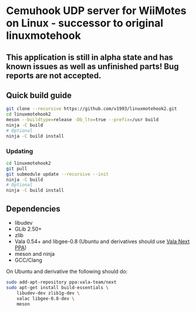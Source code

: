 # Cemuhook UDP server for WiiMotes on Linux - successor to original linuxmotehook

## This application is still in alpha state and has known issues as well as unfinished parts! Bug reports are not accepted.

## Quick build guide

```bash
git clone --recursive https://github.com/v1993/linuxmotehook2.git
cd linuxmotehook2
meson --buildtype=release -Db_lto=true --prefix=/usr build
ninja -C build
# Optional
ninja -C build install
```

### Updating
```bash
cd linuxmotehook2
git pull
git submodule update --recursive --init
ninja -C build
# Optional
ninja -C build install
```

## Dependencies
* libudev
* GLib 2.50+
* zlib
* Vala 0.54+ and libgee-0.8 (Ubuntu and derivatives should use [Vala Next PPA](https://launchpad.net/~vala-team/+archive/ubuntu/next))
* meson and ninja
* GCC/Clang

On Ubuntu and derivative the following should do:

```bash
sudo add-apt-repository ppa:vala-team/next
sudo apt-get install build-essentials \
    libudev-dev zlib1g-dev \
    valac libgee-0.8-dev \  
    meson
```
